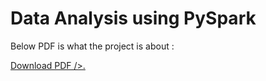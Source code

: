 # Data Analysis using PySpark

Below PDF is what the project is about :

<p>
    <a href="https://github.com/abhinit21/Data-Analysis-PySpark/blob/main/Assignment%20PySpark.pdf"
       ![image](https://user-images.githubusercontent.com/58618233/198526239-ce1b0e2c-ce09-49a8-9033-5228d47acdea.png) />
    <a href="https://raw.githubusercontent.com/abhinit21/Data-Analysis-PySpark/blob/main/Assignment%20PySpark.pdf">
        Download PDF />.
</p>
